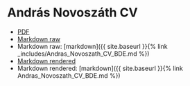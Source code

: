 # András Novoszáth CV

- [PDF](Andras_Novoszath_CV_BDE.pdf)
- [Markdown raw](../_includes/Andras_Novoszath_CV_BDE.md)
- Markdown raw: [markdown]({{ site.baseurl }}{% link _includes/Andras_Novoszath_CV_BDE.md %})
- [Markdown rendered](../Andras_Novoszath_CV_BDE.md)
- Markdown rendered: [markdown]({{ site.baseurl }}{% link Andras_Novoszath_CV_BDE.md %})
